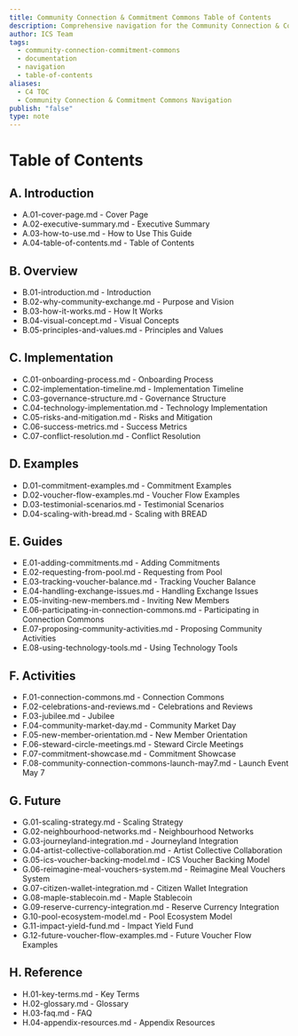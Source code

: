 ```yaml
---
title: Community Connection & Commitment Commons Table of Contents
description: Comprehensive navigation for the Community Connection & Commitment Commons documentation
author: ICS Team
tags:
  - community-connection-commitment-commons
  - documentation
  - navigation
  - table-of-contents
aliases:
  - C4 TOC
  - Community Connection & Commitment Commons Navigation
publish: "false"
type: note
---
```


# Table of Contents

## A. Introduction
- A.01-cover-page.md - Cover Page
- A.02-executive-summary.md - Executive Summary
- A.03-how-to-use.md - How to Use This Guide
- A.04-table-of-contents.md - Table of Contents

## B. Overview
- B.01-introduction.md - Introduction
- B.02-why-community-exchange.md - Purpose and Vision
- B.03-how-it-works.md - How It Works
- B.04-visual-concept.md - Visual Concepts
- B.05-principles-and-values.md - Principles and Values

## C. Implementation
- C.01-onboarding-process.md - Onboarding Process
- C.02-implementation-timeline.md - Implementation Timeline
- C.03-governance-structure.md - Governance Structure
- C.04-technology-implementation.md - Technology Implementation
- C.05-risks-and-mitigation.md - Risks and Mitigation
- C.06-success-metrics.md - Success Metrics
- C.07-conflict-resolution.md - Conflict Resolution

## D. Examples
- D.01-commitment-examples.md - Commitment Examples
- D.02-voucher-flow-examples.md - Voucher Flow Examples
- D.03-testimonial-scenarios.md - Testimonial Scenarios
- D.04-scaling-with-bread.md - Scaling with BREAD

## E. Guides
- E.01-adding-commitments.md - Adding Commitments
- E.02-requesting-from-pool.md - Requesting from Pool
- E.03-tracking-voucher-balance.md - Tracking Voucher Balance
- E.04-handling-exchange-issues.md - Handling Exchange Issues
- E.05-inviting-new-members.md - Inviting New Members
- E.06-participating-in-connection-commons.md - Participating in Connection Commons
- E.07-proposing-community-activities.md - Proposing Community Activities
- E.08-using-technology-tools.md - Using Technology Tools

## F. Activities
- F.01-connection-commons.md - Connection Commons
- F.02-celebrations-and-reviews.md - Celebrations and Reviews
- F.03-jubilee.md - Jubilee
- F.04-community-market-day.md - Community Market Day
- F.05-new-member-orientation.md - New Member Orientation
- F.06-steward-circle-meetings.md - Steward Circle Meetings
- F.07-commitment-showcase.md - Commitment Showcase
- F.08-community-connection-commons-launch-may7.md - Launch Event May 7

## G. Future
- G.01-scaling-strategy.md - Scaling Strategy
- G.02-neighbourhood-networks.md - Neighbourhood Networks
- G.03-journeyland-integration.md - Journeyland Integration
- G.04-artist-collective-collaboration.md - Artist Collective Collaboration
- G.05-ics-voucher-backing-model.md - ICS Voucher Backing Model
- G.06-reimagine-meal-vouchers-system.md - Reimagine Meal Vouchers System
- G.07-citizen-wallet-integration.md - Citizen Wallet Integration
- G.08-maple-stablecoin.md - Maple Stablecoin
- G.09-reserve-currency-integration.md - Reserve Currency Integration
- G.10-pool-ecosystem-model.md - Pool Ecosystem Model
- G.11-impact-yield-fund.md - Impact Yield Fund
- G.12-future-voucher-flow-examples.md - Future Voucher Flow Examples

## H. Reference
- H.01-key-terms.md - Key Terms
- H.02-glossary.md - Glossary
- H.03-faq.md - FAQ
- H.04-appendix-resources.md - Appendix Resources